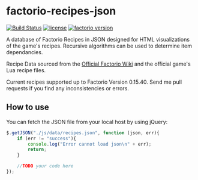 # factorio-recipes-json
[![Build Status](https://travis-ci.org/kevinta893/factorio-recipes-json.svg?branch=master)](https://travis-ci.org/kevinta893/factorio-recipes-json)
[![license](https://img.shields.io/badge/license-MIT-green.svg)]()
[![factorio version](https://img.shields.io/badge/factorio%20version-0.16.25-green.svg)]()


A database of Factorio Recipes in JSON designed for HTML visualizations of the game's recipes. Recursive algorithms can be used to determine item dependancies.

Recipe Data sourced from the [Official Factorio Wiki](https://wiki.factorio.com/) and the official game's Lua recipe files. 

Current recipes supported up to Factorio Version 0.15.40. Send me pull requests if you find any inconsistencies or errors.

## How to use
You can fetch the JSON file from your local host by using jQuery:

``` javascript
$.getJSON("./js/data/recipes.json", function (json, err){
    if (err != "success"){
        console.log("Error cannot load json\n" + err);
        return;
    }

    //TODO your code here
});
   
```
